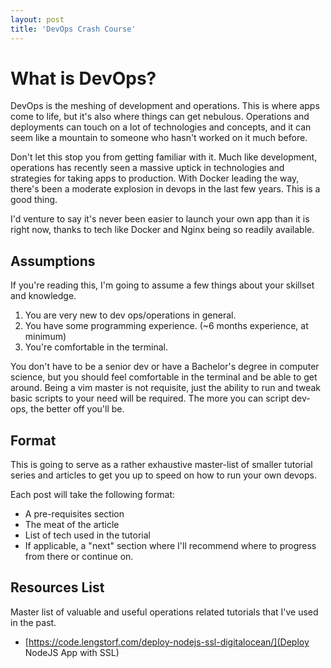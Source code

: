 ```yaml
---
layout: post
title: 'DevOps Crash Course'
---
```


# What is DevOps? 

DevOps is the meshing of development and operations. This is where apps come to life, but it's also where things can get nebulous. 
Operations and deployments can touch on a lot of technologies and concepts, and it can seem like a mountain to someone who hasn't worked on it much before. 

Don't let this stop you from getting familiar with it. Much like development, operations has recently seen a massive uptick in technologies and strategies
for taking apps to production. With Docker leading the way, there's been a moderate explosion in devops in the last few years. This is a good thing. 

I'd venture to say it's never been easier to launch your own app than it is right now, thanks to tech like Docker and Nginx being so readily available. 

## Assumptions 

If you're reading this, I'm going to assume a few things about your skillset and knowledge. 

1. You are very new to dev ops/operations in general.
2. You have some programming experience. (~6 months experience, at minimum)
3. You're comfortable in the terminal.

You don't have to be a senior dev or have a Bachelor's degree in computer science, but you should feel comfortable in the terminal and be able to get around.
Being a vim master is not requisite, just the ability to run and tweak basic scripts to your need will be required. The more you can script dev-ops, the better off you'll be. 


## Format 

This is going to serve as a rather exhaustive master-list of smaller tutorial series and articles to get you up to speed on how to run your own devops. 

Each post will take the following format: 

- A pre-requisites section 
- The meat of the article 
- List of tech used in the tutorial
- If applicable, a "next" section where I'll recommend where to progress from there or continue on. 

## Resources List 
Master list of valuable and useful operations related tutorials that I've used in the past. 

* [https://code.lengstorf.com/deploy-nodejs-ssl-digitalocean/](Deploy NodeJS App with SSL)


